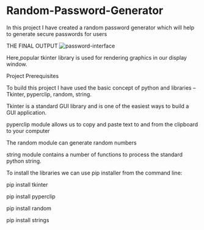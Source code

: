 # Random-Password-Generator
In this project I have created a random password generator which will help to generate secure passwords for users

THE FINAL OUTPUT
![password-interface](https://user-images.githubusercontent.com/84208551/120834367-8c951b80-c580-11eb-892b-528d3c378410.jpg)

Here,popular tkinter library is used for rendering graphics in our display window.

Project Prerequisites

To build this project I have used the basic concept of python and libraries – Tkinter, pyperclip, random, string.

Tkinter is a standard GUI library and is one of the easiest ways to build a GUI application.

pyperclip module allows us to copy and paste text to and from the clipboard to your computer

The random module can generate random numbers

string module contains a number of functions to process the standard python string.

To install the libraries we can use pip installer from the command line:

pip install tkinter

pip install pyperclip

pip install random

pip install strings
